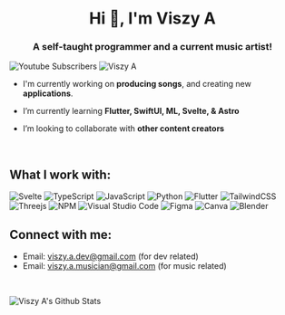 <h1 align="center">Hi 👋, I'm Viszy A</h1>
<h3 align="center">A self-taught programmer and a current music artist!</h3>

![Youtube Subscribers](https://img.shields.io/youtube/channel/subscribers/UC03z9wDE6xsbdMc9WqfCQFQ?label=ViszyA%20%7C%20Youtube&logoColor=w&style=for-the-badge)
<object>![Viszy A](https://img.shields.io/badge/ViszyA-1ED760?style=for-the-badge&logo=spotify&logoColor=white&link=https://open.spotify.com/artist/7kGRpciEMKqYeKr1fuOLB1&color=darkgreen)</object>

- I'm currently working on **producing songs**, and creating new **applications**.

- I’m currently learning **Flutter, SwiftUI, ML, Svelte, & Astro**

- I’m looking to collaborate with **other content creators**
<br>

## What I work with:

![Svelte](https://img.shields.io/badge/svelte-%23007ACC.svg?style=for-the-badge&logo=svelte&logoColor=white&labelColor=orange&color=orange)
![TypeScript](https://img.shields.io/badge/typescript-%23007ACC.svg?style=for-the-badge&logo=typescript&logoColor=white)
![JavaScript](https://img.shields.io/badge/javascript-%23323330.svg?style=for-the-badge&logo=javascript&logoColor=%23F7DF1E)
![Python](https://img.shields.io/badge/python-3670A0?style=for-the-badge&logo=python&logoColor=ffdd54)
![Flutter](https://img.shields.io/badge/Flutter-%2302569B.svg?style=for-the-badge&logo=Flutter&logoColor=white)
![TailwindCSS](https://img.shields.io/badge/tailwindcss-%2338B2AC.svg?style=for-the-badge&logo=tailwind-css&logoColor=white)
![Threejs](https://img.shields.io/badge/threejs-black?style=for-the-badge&logo=three.js&logoColor=white)
![NPM](https://img.shields.io/badge/NPM-%23000000.svg?style=for-the-badge&logo=npm&logoColor=white)
![Visual Studio Code](https://img.shields.io/badge/Visual%20Studio%20Code-0078d7.svg?style=for-the-badge&logo=visual-studio-code&logoColor=white)
![Figma](https://img.shields.io/badge/figma-%23F24E1E.svg?style=for-the-badge&logo=figma&logoColor=white)
![Canva](https://img.shields.io/badge/Canva-%2300C4CC.svg?style=for-the-badge&logo=Canva&logoColor=white)
![Blender](https://img.shields.io/badge/blender-%23F5792A.svg?style=for-the-badge&logo=blender&logoColor=white)
<br>

## Connect with me:

 - Email: viszy.a.dev@gmail.com (for dev related)
 - Email: viszy.a.musician@gmail.com (for music related)


<br />

![Viszy A's Github Stats](https://github-readme-stats.vercel.app/api?username=viszya&show_icons=true&theme=tokyonight)
